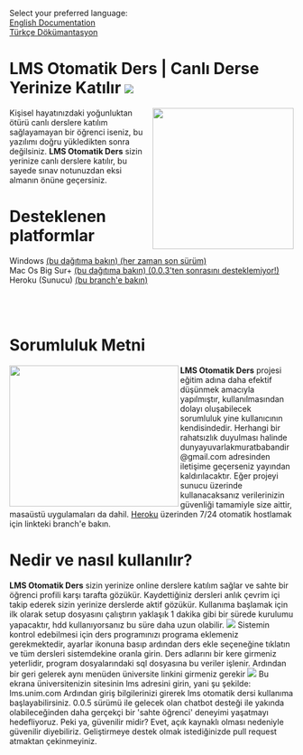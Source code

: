 Select your preferred language:<br>
<a href="#">English Documentation</a><br>
<a href="#turkish">Türkçe Dökümantasyon</a>

<p id="turkish">
<h1>LMS Otomatik Ders | Canlı Derse Yerinize Katılır <a alt="a++" target="_blank" href="https://www.codefactor.io/repository/github/halitsever/lms-otomatik-ders/issues"><img src="https://img.shields.io/codefactor/grade/github/halitsever/lms-otomatik-ders"></a></h1>
<img align="right" width="250" height="250" src="https://i.ibb.co/x33Y5Jm/Yeni-Proje.png">
<p align="left"> 
Kişisel hayatınızdaki yoğunluktan ötürü canlı derslere katılım sağlayamayan bir öğrenci iseniz, bu yazılımı doğru yükledikten sonra değilsiniz. 
  <b>LMS Otomatik Ders</b> sizin yerinize canlı derslere katılır, bu sayede sınav notunuzdan eksi almanın önüne geçersiniz.
</p>
<h1>Desteklenen platformlar</h1>
Windows <a href="https://github.com/murathasev/lms-otomatik-ders/releases/">(bu dağıtıma bakın) (her zaman son sürüm)</a><br>
Mac Os Big Sur+ <a href="https://github.com/murathasev/lms-otomatik-ders/releases/tag/0.0.3">(bu dağıtıma bakın) (0.0.3'ten sonrasını desteklemiyor!)</a><br>
Heroku (Sunucu) <a href="https://github.com/murathasev/lms-otomatik-ders/tree/lib">(bu branch'e bakın)</a><br><br><br><br>
<h1>Sorumluluk Metni</h1>
<img align="left" width="300" height="250" src="https://i.ibb.co/JjVvtMK/Yeni-Proje-2.png">
<b>LMS Otomatik Ders</b> projesi eğitim adına daha efektif düşünmek amacıyla yapılmıştır, kullanılmasından dolayı oluşabilecek sorumluluk yine kullanıcının kendisindedir.
Herhangi bir rahatsızlık duyulması halinde dunyayuvarlakmuratbabandir@gmail.com adresinden iletişime geçerseniz yayından kaldırılacaktır.
Eğer projeyi sunucu üzerinde kullanacaksanız verilerinizin güvenliği tamamiyle size aittir, masaüstü uygulamaları da dahil. <a href="https://github.com/murathasev/lms-otomatik-ders/tree/lib">Heroku</a> üzerinden 7/24 otomatik hostlamak için linkteki branch'e bakın.
<h1>Nedir ve nasıl kullanılır?</h1>
<b>LMS Otomatik Ders</b> sizin yerinize online derslere katılım sağlar ve sahte bir öğrenci profili karşı tarafta gözükür. Kaydettiğiniz dersleri anlık çevrim içi takip ederek sizin yerinize derslerde aktif gözükür.
Kullanıma başlamak için ilk olarak setup dosyasını çalıştırın yaklaşık 1 dakika gibi bir sürede kurulumu yapacaktır, hdd kullanıyorsanız bu süre daha uzun olabilir.
<img src="https://i.ibb.co/njszGjW/Ekran-Al-nt-s.png">
Sistemin kontrol edebilmesi için ders programınızı programa eklemeniz gerekmektedir, ayarlar ikonuna basıp ardından ders ekle seçeneğine tıklatın ve tüm dersleri sistemdekine oranla girin. Ders adlarını bir kere girmeniz yeterlidir, program dosyalarındaki sql dosyasına bu veriler işlenir. 
Ardından bir geri gelerek aynı menüden üniversite linkini girmeniz gerekir <img src="https://i.ibb.co/cFT9cTb/Ekran-Al-nt-s.png">
Bu ekrana üniversitenizin sitesinin lms adresini girin, yani şu şekilde: lms.unim.com
Ardından giriş bilgilerinizi girerek lms otomatik dersi kullanıma başlayabilirsiniz.
0.0.5 sürümü ile gelecek olan chatbot desteği ile yakında olabileceğinden daha gerçekçi bir 'sahte öğrenci' deneyimi yaşatmayı hedefliyoruz.
Peki ya, güvenilir midir? Evet, açık kaynaklı olması nedeniyle güvenilir diyebiliriz. Geliştirmeye destek olmak istediğinizde pull request atmaktan çekinmeyiniz.
</p>
